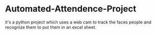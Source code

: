 # Automated-Attendence-Project
it's a python project which uses a web cam to track the faces people and recognize them to put them in an excel sheet. 

